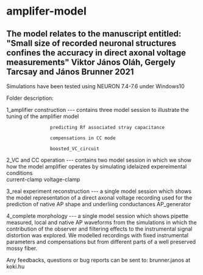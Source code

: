# amplifer-model

The model relates to the manuscript entitled:
"Small size of recorded neuronal structures confines the accuracy in direct axonal voltage measurements"
	Viktor János Oláh, Gergely Tarcsay and János Brunner
								2021			
----------------------------------------------------------------------------------------------------------
Simulations have been tested using NEURON 7.4-7.6 under Windows10 	

Folder description:

1_amplifier construction --- contains three model session to illustrate the tuning of the amplifier model

					predicting Rf associated stray capacitance

					compensations in CC mode

					boosted_VC_circuit
					
2_VC and CC operation --- contains two model session in which we show how the model amplifier operates by
			simulating idelaized expereimental conditions  
					current-clamp
					voltage-clamp

3_real experiment reconstruction --- a single model session which shows the model representation of a 
			direct axonal voltage recording used for the prediction of native AP 
			shape and underliing conductances 
					AP_generator
					
4_complete morphology --- a single model session which shows pipette measured, local and native AP waveforms from the simulations in which the
			contribution of the observer and filtering effects to the instrumental signal distortion was explored. We modelled 
			recordings with fixed instrumental parameters and compensations but from different parts of a well preserved mossy fiber. 




Any feedbacks, questions or bug reports can be sent to: 
brunner.janos at koki.hu
